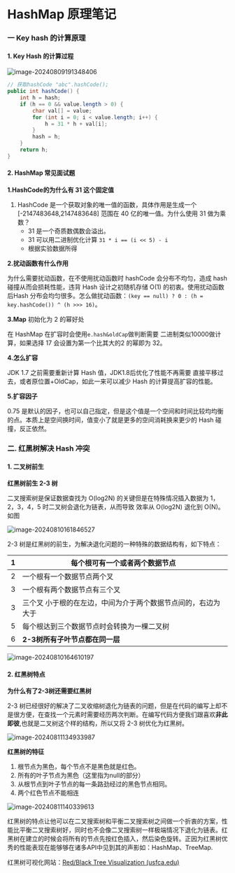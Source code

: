 # HashMap 原理笔记

### 一  Key hash 的计算原理

#### **1. Key Hash 的计算过程**

![image-20240809191348406](C:\Users\ll159\AppData\Roaming\Typora\typora-user-images\image-20240809193914783.png)

~~~java
// 获取hashCode "abc".hashCode();
public int hashCode() {
    int h = hash;
    if (h == 0 && value.length > 0) {
        char val[] = value;
        for (int i = 0; i < value.length; i++) {
            h = 31 * h + val[i];
        }
        hash = h;
    }
    return h;
}
~~~

#### 2. HashMap 常见面试题

**1.HashCode的为什么有 31 这个固定值**

1. HashCode 是一个获取对象的唯一值的函数，具体作用是生成一个 [-2147483648,2147483648] 范围在 40 亿的唯一值。为什么使用 31 做为乘数？
   - 31 是一个奇质数偶数会溢出。
   - 31 可以用二进制优化计算 `31 * i == (i << 5) - i`
   - 根据实验数据所得

**2.扰动函数有什么作用**

为什么需要扰动函数，在不使用扰动函数时 hashCode 会分布不均匀，造成 hash 碰撞从而会损耗性能，违背 Hash 设计之初随机存储 O(1) 的初衷。使用扰动函数后Hash 分布会均匀很多。怎么做扰动函数：`(key == null) ? 0 : (h = key.hashCode()) ^ (h >>> 16)`。

**3.Map** 初始化为 2 的幂好处

在 HashMap 在扩容时会使用`e.hash&oldCap`做判断需要 二进制类似10000做计算，如果选择 17 会设置为第一个比其大的2 的幂即为 32。

**4.怎么扩容**

JDK 1.7 之前需要重新计算 Hash 值，JDK1.8后优化了性能不再需要 直接平移过去，或者原位置+OldCap，如此一来可以减少 Hash 的计算提高扩容的性能。

**5.扩容因子**

0.75 是默认的因子，也可以自己指定，但是这个值是一个空间和时间比较均均衡的点。本质上是空间换时间，值变小了就是更多的空间消耗换来更少的 Hash 碰撞，反正依然。



### 二. 红黑树解决 Hash 冲突

#### 1. 二叉树前生

**红黑树前生 2-3 树**

二叉搜索树是保证数据查找为 O(log2N) 的关键但是在特殊情况插入数据为 1，2，3，4，5 时二叉树会退化为链表，从而导致 效率从 O(log2N) 退化到 O(N)。如图

![image-20240810161846527](https://s2.loli.net/2024/08/11/b12TJ3D9tVaSLfX.png)



2-3 树是红黑树的前生，为解决退化问题的一种特殊的数据结构有，如下特点：

| 1    | 每个根可有一个或者两个数据节点                               |
| ---- | ------------------------------------------------------------ |
| 2    | 一个根有一个数据节点两个叉                                   |
| 3    | 一个根有两个数据节点有三个叉                                 |
| 3    | 三个叉 小于根的在左边，中间为介于两个数据节点间的，右边为大于 |
| 5    | 每个根达到三个数据节点时会转换为一棵二叉树                   |
| 6    | **2-3树所有子叶节点都在同一层**                              |

![image-20240810164610197](https://s2.loli.net/2024/08/11/RfPGaK5JUp8NEyi.png)

#### 2. 红黑树特点

**为什么有了2-3树还需要红黑树**

2-3 树已经很好的解决了二叉收缩树退化为链表的问题，但是在代码的编写上却不是很方便，在查找一个元素时需要经历两次判断。在编写代码方便我们跟喜欢**非此即彼**,也就是二叉树这个样的结构，所以又将 2-3 树优化为红黑树。

![image-20240811134933987](../../../../../AppData/Roaming/Typora/typora-user-images/image-20240811134933987.png)

**红黑树的特征**

1. 根节点为黑色，每个节点不是黑色就是红色。
2. 所有的叶子节点为黑色（这里指为null的部分）
3. 从根节点到叶子节点的每一条路劲经过的黑色节点相同。
4. 两个红色节点不能相连

![image-20240811140339613](../../../../../AppData/Roaming/Typora/typora-user-images/image-20240811140339613.png)

红黑树的特点让他可以在二叉搜索树和平衡二叉搜索树之间做一个折衷的方案，性能比平衡二叉搜索树好，同时也不会像二叉搜索树一样极端情况下退化为链表。红黑树在建立的时候会将所有的节点先按红色插入，然后染色旋转。正因为红黑树优秀的性能表现在能够够在诸多API中见到其的声影如：HashMap、TreeMap.

红黑树可视化网站：[Red/Black Tree Visualization (usfca.edu)](https://www.cs.usfca.edu/~galles/visualization/RedBlack.html)